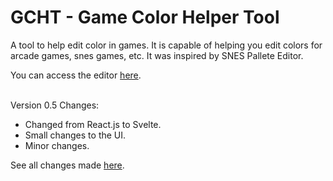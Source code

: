 # GCHT - Game Color Helper Tool
A tool to help edit color in games. It is capable of helping you edit colors for arcade games, snes games, etc. It was inspired by SNES Pallete Editor.
<br/>

You can access the editor [here](https://gamehackfan.github.io/gcht/).
<br/><br/>

Version 0.5 Changes:
- Changed from React.js to Svelte.
- Small changes to the UI.
- Minor changes.

See all changes made [here](https://github.com/GameHackFan/gcht/blob/main/changelog).
<br/><br/>
